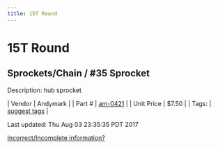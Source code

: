 ```yaml
---
title: 15T Round
---
```


# 15T Round
## Sprockets/Chain / #35 Sprocket
Description: 	hub sprocket 

| Vendor | Andymark | 
| Part # | [am-0421](http://www.andymark.com/Sprocket-p/am-0421.htm) | 
| Unit Price | $7.50 | 
| Tags: | [suggest tags](https://docs.google.com/forms/d/e/1FAIpQLSeWyY8v3RgOty-MyWmh9U0iivNYN_molChYyS-0U-o-kOAv_g/viewform) | 

Last updated: Thu Aug 03 23:35:35 PDT 2017

 [Incorrect/Incomplete information?](https://docs.google.com/forms/d/e/1FAIpQLSeWyY8v3RgOty-MyWmh9U0iivNYN_molChYyS-0U-o-kOAv_g/viewform)